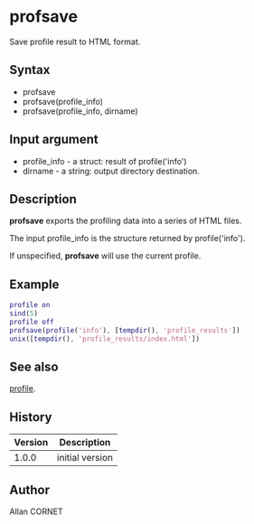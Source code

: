 

# profsave

Save profile result to HTML format.

## Syntax

- profsave
- profsave(profile_info)
- profsave(profile_info, dirname)

## Input argument

 - profile_info - a struct: result of profile('info')
 - dirname - a string: output directory destination.

## Description


  <p><b>profsave</b> exports the profiling data into a series of HTML files.</p>
  <p>The input profile_info is the structure returned by profile('info').</p>
  <p>If unspecified, <b>profsave</b> will use the current profile.</p>


## Example

```matlab
profile on
sind(5)
profile off
profsave(profile('info'), [tempdir(), 'profile_results'])
unix([tempdir(), 'profile_results/index.html'])
```

## See also

[profile](profile.md).
## History

|Version|Description|
|------|------|
|1.0.0|initial version|


## Author

Allan CORNET



